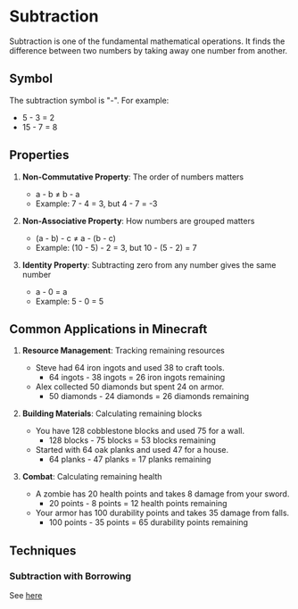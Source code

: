 # Subtraction

Subtraction is one of the fundamental mathematical operations. It finds the difference between two numbers by taking away one number from another.

## Symbol

The subtraction symbol is "-". For example:
- 5 - 3 = 2
- 15 - 7 = 8

## Properties

1. **Non-Commutative Property**: The order of numbers matters
   - a - b ≠ b - a
   - Example: 7 - 4 = 3, but 4 - 7 = -3

2. **Non-Associative Property**: How numbers are grouped matters
   - (a - b) - c ≠ a - (b - c)
   - Example: (10 - 5) - 2 = 3, but 10 - (5 - 2) = 7

3. **Identity Property**: Subtracting zero from any number gives the same number
   - a - 0 = a
   - Example: 5 - 0 = 5

## Common Applications in Minecraft

1. **Resource Management**: Tracking remaining resources
   - Steve had 64 iron ingots and used 38 to craft tools.
     * 64 ingots - 38 ingots = 26 iron ingots remaining
   - Alex collected 50 diamonds but spent 24 on armor.
     * 50 diamonds - 24 diamonds = 26 diamonds remaining

2. **Building Materials**: Calculating remaining blocks
   - You have 128 cobblestone blocks and used 75 for a wall.
     * 128 blocks - 75 blocks = 53 blocks remaining
   - Started with 64 oak planks and used 47 for a house.
     * 64 planks - 47 planks = 17 planks remaining

3. **Combat**: Calculating remaining health
   - A zombie has 20 health points and takes 8 damage from your sword.
     * 20 points - 8 points = 12 health points remaining
   - Your armor has 100 durability points and takes 35 damage from falls.
     * 100 points - 35 points = 65 durability points remaining

## Techniques

### Subtraction with Borrowing
See [here](https://www.smartick.com/blog/mathematics/addition-and-subtraction/subtraction-with-borrowing/)